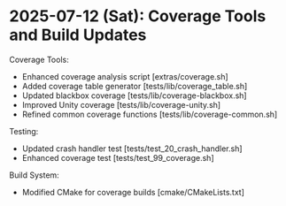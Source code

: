 # 2025-07-12 (Sat): Coverage Tools and Build Updates

Coverage Tools:

- Enhanced coverage analysis script [extras/coverage.sh]
- Added coverage table generator [tests/lib/coverage_table.sh]
- Updated blackbox coverage [tests/lib/coverage-blackbox.sh]
- Improved Unity coverage [tests/lib/coverage-unity.sh]
- Refined common coverage functions [tests/lib/coverage-common.sh]

Testing:

- Updated crash handler test [tests/test_20_crash_handler.sh]
- Enhanced coverage test [tests/test_99_coverage.sh]

Build System:

- Modified CMake for coverage builds [cmake/CMakeLists.txt]
